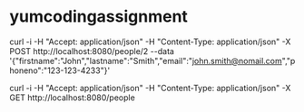 # yumcodingassignment


curl -i -H "Accept: application/json" -H "Content-Type: application/json" -X POST http://localhost:8080/people/2 --data '{"firstname":"John","lastname":"Smith","email":"john.smith@nomail.com","phoneno":"123-123-4233"}'

curl -i -H "Accept: application/json" -H "Content-Type: application/json" -X GET http://localhost:8080/people